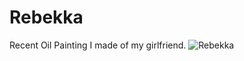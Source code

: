 # Rebekka
Recent Oil Painting I made of my girlfriend.
![Rebekka](https://user-images.githubusercontent.com/81535423/223329896-9a4b446d-747b-4a78-a3e1-f592ec8c8da5.jpg)
